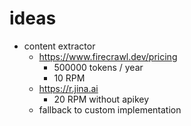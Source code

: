 
# ideas

- content extractor
  - https://www.firecrawl.dev/pricing
    - 500000 tokens / year
    - 10 RPM
  - https://r.jina.ai
    - 20 RPM without apikey
  - fallback to custom implementation
